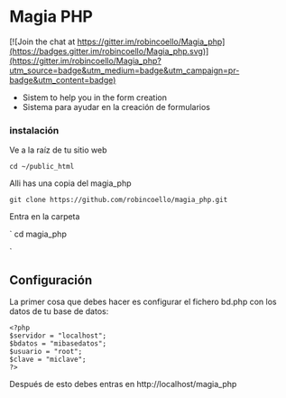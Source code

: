 # Magia PHP

[![Join the chat at https://gitter.im/robincoello/Magia_php](https://badges.gitter.im/robincoello/Magia_php.svg)](https://gitter.im/robincoello/Magia_php?utm_source=badge&utm_medium=badge&utm_campaign=pr-badge&utm_content=badge)
* Sistem to help you in the form creation
* Sistema para ayudar en la creación de formularios 

### instalación
Ve a la raíz de tu sitio web

`
cd ~/public_html
`

Alli has una copia del magia_php


`
git clone https://github.com/robincoello/magia_php.git
`

Entra en la carpeta

`
cd magia_php

`




## Configuración

La primer cosa que debes hacer es configurar el fichero bd.php con los datos de tu base de datos:

```
<?php  
$servidor = "localhost"; 
$bdatos = "mibasedatos"; 
$usuario = "root"; 
$clave = "miclave";
?>
```

Después de esto debes entras en http://localhost/magia_php

